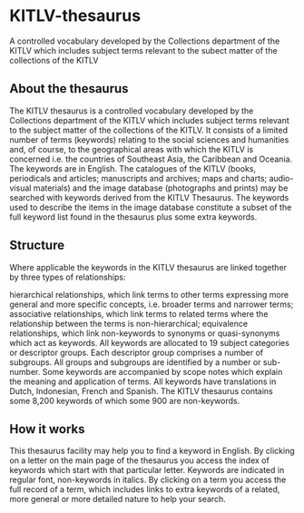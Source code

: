 # KITLV-thesaurus
A controlled vocabulary developed by the Collections department of the KITLV which includes subject terms relevant to the subect matter of the collections of the KITLV

## About the thesaurus 
The KITLV thesaurus is a controlled vocabulary developed by the Collections department of the KITLV which includes subject terms relevant to the subject matter of the collections of the KITLV. It consists of a limited number of terms (keywords) relating to the social sciences and humanities and, of course, to the geographical areas with which the KITLV is concerned i.e. the countries of Southeast Asia, the Caribbean and Oceania. The keywords are in English. The catalogues of the KITLV (books, periodicals and articles; manuscripts and archives; maps and charts; audio-visual materials) and the image database (photographs and prints) may be searched with keywords derived from the KITLV Thesaurus. The keywords used to describe the items in the image database constitute a subset of the full keyword list found in the thesaurus plus some extra keywords.

## Structure 
Where applicable the keywords in the KITLV thesaurus are linked together by three types of relationships: 

hierarchical relationships, which link terms to other terms expressing more general and more specific concepts, i.e. broader terms and narrower terms; 
associative relationships, which link terms to related terms where the relationship between the terms is non-hierarchical; 
equivalence relationships, which link non-keywords to synonyms or quasi-synonyms which act as keywords.
All keywords are allocated to 19 subject categories or descriptor groups. Each descriptor group comprises a number of subgroups. All groups and subgroups are identified by a number or sub-number. Some keywords are accompanied by scope notes which explain the meaning and application of terms. All keywords have translations in Dutch, Indonesian, French and Spanish. The KITLV thesaurus contains some 8,200 keywords of which some 900 are non-keywords.

## How it works 
This thesaurus facility may help you to find a keyword in English. By clicking on a letter on the main page of the thesaurus you access the index of keywords which start with that particular letter. Keywords are indicated in regular font, non-keywords in italics. By clicking on a term you access the full record of a term, which includes links to extra keywords of a related, more general or more detailed nature to help your search.
